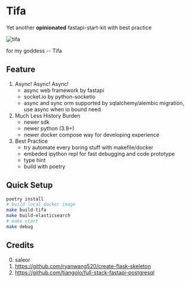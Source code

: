 # Tifa

Yet another **opinionated** fastapi-start-kit with best practice

![tifa](https://user-images.githubusercontent.com/5625783/118087406-19244200-b3f8-11eb-839d-f8faf3044f2d.gif)

for my goddess -- Tifa

## Feature

1. Async! Async! Async!
	- async web framework by fastapi
	- socket.io by python-socketio
	- async and sync orm supported by sqlalchemy/alembic migration, use async when io bound need
2. Much Less History Burden
	- newer sdk
	- newer python (3.9+)
	- newer docker compose way for developing experience
3. Best Practice
	- try automate every boring stuff with makefile/docker
	- embeded ipython repl for fast debugging and code prototype
	- type hint
	- build with poetry

## Quick Setup

```bash
poetry install
# build local docker image
make build-tifa
make build-elasticsearch
# make start
make debug
```

## Credits

0. saleor
1. https://github.com/ryanwang520/create-flask-skeleton
2. https://github.com/tiangolo/full-stack-fastapi-postgresql

